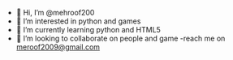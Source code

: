 - 👋 Hi, I’m @mehroof200
- 👀 I’m interested in python and games 
- 🌱 I’m currently learning python and HTML5
- 💞️ I’m looking to collaborate on people and game 
-reach me on meroof2009@gmail.com

<!---
mehroof200/mehroof200 is a ✨ special ✨ repository because its `README.md` (this file) appears on your GitHub profile.
You can click the Preview link to take a look at your changes.
--->
